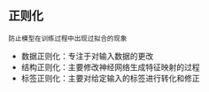 ## 正则化
    防止模型在训练过程中出现过拟合的现象
* 数据正则化：专注于对输入数据的更改
* 结构正则化：主要修改神经网络生成特征映射的过程
* 标签正则化：主要对给定输入的标签进行转化和修正

